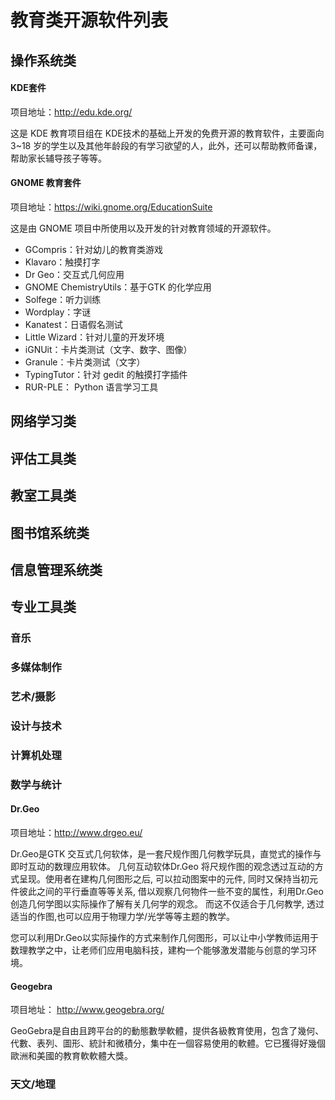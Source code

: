 教育类开源软件列表
======

## 操作系统类

#### KDE套件

项目地址：<http://edu.kde.org/>

这是 KDE 教育项目组在 KDE技术的基础上开发的免费开源的教育软件，主要面向 3~18 岁的学生以及其他年龄段的有学习欲望的人，此外，还可以帮助教师备课，帮助家长辅导孩子等等。

#### GNOME 教育套件

项目地址：<https://wiki.gnome.org/EducationSuite>

这是由 GNOME 项目中所使用以及开发的针对教育领域的开源软件。

- GCompris：针对幼儿的教育类游戏
- Klavaro：触摸打字
- Dr Geo：交互式几何应用
- GNOME  ChemistryUtils：基于GTK 的化学应用
- Solfege：听力训练
- Wordplay：字谜
- Kanatest：日语假名测试
- Little Wizard：针对儿童的开发环境
- iGNUit：卡片类测试（文字、数字、图像）
- Granule：卡片类测试（文字）
- TypingTutor：针对 gedit 的触摸打字插件
- RUR-PLE： Python 语言学习工具

## 网络学习类

## 评估工具类

## 教室工具类

## 图书馆系统类

## 信息管理系统类

## 专业工具类

### 音乐

### 多媒体制作

### 艺术/摄影

### 设计与技术

### 计算机处理

### 数学与统计

#### Dr.Geo

项目地址：<http://www.drgeo.eu/>

Dr.Geo是GTK 交互式几何软体，是一套尺规作图几何教学玩具，直觉式的操作与即时互动的数理应用软体。 几何互动软体Dr.Geo 将尺规作图的观念透过互动的方式呈现。使用者在建构几何图形之后, 可以拉动图案中的元件, 同时又保持当初元件彼此之间的平行垂直等等关系, 借以观察几何物件一些不变的属性，利用Dr.Geo创造几何学图以实际操作了解有关几何学的观念。 而这不仅适合于几何教学, 透过适当的作图,也可以应用于物理力学/光学等等主题的教学。

您可以利用Dr.Geo以实际操作的方式来制作几何图形，可以让中小学教师运用于数理教学之中，让老师们应用电脑科技，建构一个能够激发潜能与创意的学习环境。

#### Geogebra

项目地址： <http://www.geogebra.org/>

GeoGebra是自由且跨平台的的動態數學軟體，提供各級教育使用，包含了幾何、代數、表列、圖形、統計和微積分，集中在一個容易使用的軟體。它已獲得好幾個歐洲和美國的教育軟軟體大獎。

### 天文/地理

